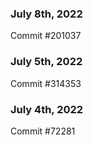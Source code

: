 ### July 8th, 2022

Commit #201037

### July 5th, 2022

Commit #314353


### July 4th, 2022

Commit #72281
